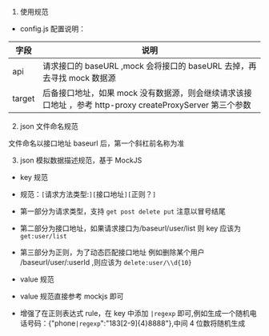 1. 使用规范

- config.js 配置说明：

| 字段   | 说明                                                                                                      |
| ------ | --------------------------------------------------------------------------------------------------------- |
| api    | 请求接口的 baseURL ,mock 会将接口的 baseURL 去掉，再去寻找 mock 数据源                                    |
| target | 后备接口地址，如果 mock 没有数据源，则会继续请求该接口地址 ，参考 http-proxy createProxyServer 第三个参数 |

2. json 文件命名规范

文件命名以接口地址 baseurl 后，第一个斜杠前名称为准

3. json 模拟数据描述规范，基于 MockJS

- key 规范
- 规范：`[`请求方法类型:`][`接口地址`][`正则？`]`
- 第一部分为请求类型，支持 `get post delete put` 注意以冒号结尾
- 第二部分为接口地址，如果请求接口为/baseurl/user/list 则 key 应该为 `get:user/list`
- 第三部分为正则，为了动态匹配接口地址 例如删除某个用户 /baseurl/user/:userId ,则应该为 `delete:user/\\d{10}`
- value 规范

- value 规范直接参考 mockjs 即可
- 增强了在正则表达式 rule，在 key 中添加 `|regexp` 即可,例如生成一个随机电话号码：{"phone`|regexp`":"183[2-9]{4}8888"},中间 4 位数将随机生成
